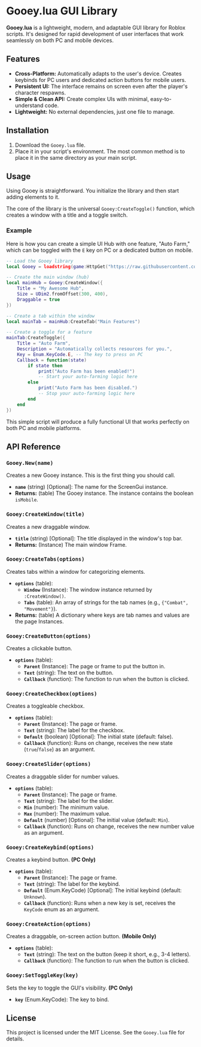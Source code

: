 # Gooey.lua  GUI Library

**Gooey.lua** is a lightweight, modern, and adaptable GUI library for Roblox scripts. It's designed for rapid development of user interfaces that work seamlessly on both PC and mobile devices.

## Features

- **Cross-Platform:** Automatically adapts to the user's device. Creates keybinds for PC users and dedicated action buttons for mobile users.
- **Persistent UI:** The interface remains on screen even after the player's character respawns.
- **Simple & Clean API:** Create complex UIs with minimal, easy-to-understand code.
- **Lightweight:** No external dependencies, just one file to manage.

## Installation

1.  Download the `Gooey.lua` file.
2.  Place it in your script's environment. The most common method is to place it in the same directory as your main script.

## Usage

Using Gooey is straightforward. You initialize the library and then start adding elements to it.

The core of the library is the universal `Gooey:CreateToggle()` function, which creates a window with a title and a toggle switch.

### Example

Here is how you can create a simple UI Hub with one feature, "Auto Farm," which can be toggled with the `E` key on PC or a dedicated button on mobile.

```lua
-- Load the Gooey library
local Gooey = loadstring(game:HttpGet("https://raw.githubusercontent.com/your-username/your-repo/main/Gooey.lua"))()

-- Create the main window (hub)
local mainHub = Gooey:CreateWindow({
    Title = "My Awesome Hub",
    Size = UDim2.fromOffset(300, 400),
    Draggable = true
})

-- Create a tab within the window
local mainTab = mainHub:CreateTab("Main Features")

-- Create a toggle for a feature
mainTab:CreateToggle({
    Title = "Auto Farm",
    Description = "Automatically collects resources for you.",
    Key = Enum.KeyCode.E, -- The key to press on PC
    Callback = function(state)
        if state then
            print("Auto Farm has been enabled!")
            -- Start your auto-farming logic here
        else
            print("Auto Farm has been disabled.")
            -- Stop your auto-farming logic here
        end
    end
})
```

This simple script will produce a fully functional UI that works perfectly on both PC and mobile platforms.

## API Reference

### `Gooey.New(name)`
Creates a new Gooey instance. This is the first thing you should call.
- **`name`** (string) [Optional]: The name for the ScreenGui instance.
- **Returns:** (table) The Gooey instance. The instance contains the boolean `isMobile`.

### `Gooey:CreateWindow(title)`
Creates a new draggable window.
- **`title`** (string) [Optional]: The title displayed in the window's top bar.
- **Returns:** (Instance) The main window Frame.

### `Gooey:CreateTabs(options)`
Creates tabs within a window for categorizing elements.
- **`options`** (table):
    - **`Window`** (Instance): The window instance returned by `:CreateWindow()`.
    - **`Tabs`** (table): An array of strings for the tab names (e.g., `{"Combat", "Movement"}`).
- **Returns:** (table) A dictionary where keys are tab names and values are the page Instances.

### `Gooey:CreateButton(options)`
Creates a clickable button.
- **`options`** (table):
    - **`Parent`** (Instance): The page or frame to put the button in.
    - **`Text`** (string): The text on the button.
    - **`Callback`** (function): The function to run when the button is clicked.

### `Gooey:CreateCheckbox(options)`
Creates a toggleable checkbox.
- **`options`** (table):
    - **`Parent`** (Instance): The page or frame.
    - **`Text`** (string): The label for the checkbox.
    - **`Default`** (boolean) [Optional]: The initial state (default: false).
    - **`Callback`** (function): Runs on change, receives the new state (`true`/`false`) as an argument.

### `Gooey:CreateSlider(options)`
Creates a draggable slider for number values.
- **`options`** (table):
    - **`Parent`** (Instance): The page or frame.
    - **`Text`** (string): The label for the slider.
    - **`Min`** (number): The minimum value.
    - **`Max`** (number): The maximum value.
    - **`Default`** (number) [Optional]: The initial value (default: `Min`).
    - **`Callback`** (function): Runs on change, receives the new number value as an argument.

### `Gooey:CreateKeybind(options)`
Creates a keybind button. **(PC Only)**
- **`options`** (table):
    - **`Parent`** (Instance): The page or frame.
    - **`Text`** (string): The label for the keybind.
    - **`Default`** (Enum.KeyCode) [Optional]: The initial keybind (default: `Unknown`).
    - **`Callback`** (function): Runs when a new key is set, receives the `KeyCode` enum as an argument.

### `Gooey:CreateAction(options)`
Creates a draggable, on-screen action button. **(Mobile Only)**
- **`options`** (table):
    - **`Text`** (string): The text on the button (keep it short, e.g., 3-4 letters).
    - **`Callback`** (function): The function to run when the button is clicked.

### `Gooey:SetToggleKey(key)`
Sets the key to toggle the GUI's visibility. **(PC Only)**
- **`key`** (Enum.KeyCode): The key to bind.

## License

This project is licensed under the MIT License. See the `Gooey.lua` file for details. 
